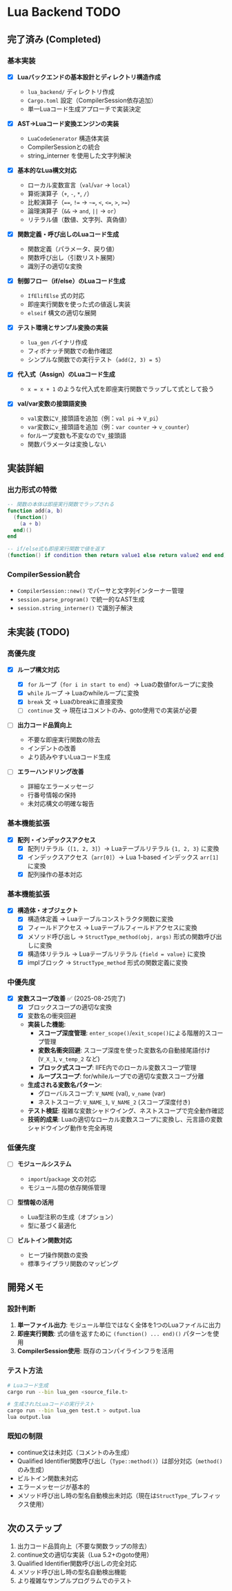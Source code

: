 # Lua Backend TODO

## 完了済み (Completed)

### 基本実装
- [x] **Luaバックエンドの基本設計とディレクトリ構造作成**
  - `lua_backend/` ディレクトリ作成
  - `Cargo.toml` 設定（CompilerSession依存追加）
  - 単一Luaコード生成アプローチで実装決定

- [x] **AST→Luaコード変換エンジンの実装**
  - `LuaCodeGenerator` 構造体実装
  - CompilerSessionとの統合
  - string_interner を使用した文字列解決

- [x] **基本的なLua構文対応**
  - ローカル変数宣言（`val`/`var` → `local`）
  - 算術演算子（`+`, `-`, `*`, `/`）
  - 比較演算子（`==`, `!=` → `~=`, `<`, `<=`, `>`, `>=`）
  - 論理演算子（`&&` → `and`, `||` → `or`）
  - リテラル値（数値、文字列、真偽値）

- [x] **関数定義・呼び出しのLuaコード生成**
  - 関数定義（パラメータ、戻り値）
  - 関数呼び出し（引数リスト展開）
  - 識別子の適切な変換

- [x] **制御フロー（if/else）のLuaコード生成**
  - `IfElifElse` 式の対応
  - 即座実行関数を使った式の値返し実装
  - `elseif` 構文の適切な展開

- [x] **テスト環境とサンプル変換の実装**
  - `lua_gen` バイナリ作成
  - フィボナッチ関数での動作確認
  - シンプルな関数での実行テスト（`add(2, 3) = 5`）

- [x] **代入式（Assign）のLuaコード生成**
  - `x = x + 1` のような代入式を即座実行関数でラップして式として扱う

- [x] **val/var変数の接頭語変換**
  - `val`変数に`V_`接頭語を追加（例：`val pi` → `V_pi`）
  - `var`変数に`v_`接頭語を追加（例：`var counter` → `v_counter`）
  - forループ変数も不変なので`V_`接頭語
  - 関数パラメータは変換しない

## 実装詳細

### 出力形式の特徴
```lua
-- 関数の本体は即座実行関数でラップされる
function add(a, b)
  (function()
    (a + b)
  end)()
end

-- if/else式も即座実行関数で値を返す
(function() if condition then return value1 else return value2 end end)()
```

### CompilerSession統合
- `CompilerSession::new()` でパーサと文字列インターナー管理
- `session.parse_program()` で統一的なAST生成
- `session.string_interner()` で識別子解決

## 未実装 (TODO)

### 高優先度
- [x] **ループ構文対応**
  - [x] `for` ループ（`for i in start to end`）→ Luaの数値forループに変換
  - [x] `while` ループ → Luaのwhileループに変換
  - [x] `break` 文 → Luaのbreakに直接変換
  - [ ] `continue` 文 → 現在はコメントのみ、goto使用での実装が必要

- [ ] **出力コード品質向上**
  - 不要な即座実行関数の除去
  - インデントの改善
  - より読みやすいLuaコード生成

- [ ] **エラーハンドリング改善**
  - 詳細なエラーメッセージ
  - 行番号情報の保持
  - 未対応構文の明確な報告

### 基本機能拡張
- [x] **配列・インデックスアクセス**
  - [x] 配列リテラル（`[1, 2, 3]`）→ Luaテーブルリテラル `{1, 2, 3}` に変換
  - [x] インデックスアクセス（`arr[0]`）→ Lua 1-based インデックス `arr[1]` に変換
  - [x] 配列操作の基本対応

### 基本機能拡張
- [x] **構造体・オブジェクト**
  - [x] 構造体定義 → Luaテーブルコンストラクタ関数に変換
  - [x] フィールドアクセス → Luaテーブルフィールドアクセスに変換
  - [x] メソッド呼び出し → `StructType_method(obj, args)` 形式の関数呼び出しに変換
  - [x] 構造体リテラル → Luaテーブルリテラル `{field = value}` に変換
  - [x] implブロック → `StructType_method` 形式の関数定義に変換

### 中優先度

- [x] **変数スコープ改善** ✅ (2025-08-25完了)
  - [x] ブロックスコープの適切な変換
  - [x] 変数名の衝突回避
  - **実装した機能**:
    - **スコープ深度管理**: `enter_scope()`/`exit_scope()`による階層的スコープ管理
    - **変数名衝突回避**: スコープ深度を使った変数名の自動接尾語付け (`V_X_1`, `v_temp_2` など)
    - **ブロック式スコープ**: IIFE内でのローカル変数スコープ管理
    - **ループスコープ**: for/whileループでの適切な変数スコープ分離
  - **生成される変数名パターン**:
    - グローバルスコープ: `V_NAME` (val), `v_name` (var)
    - ネストスコープ: `V_NAME_1`, `V_NAME_2` (スコープ深度付き)
  - **テスト検証**: 複雑な変数シャドウイング、ネストスコープで完全動作確認
  - **技術的成果**: Luaの適切なローカル変数スコープに変換し、元言語の変数シャドウイング動作を完全再現

### 低優先度
- [ ] **モジュールシステム**
  - `import`/`package` 文の対応
  - モジュール間の依存関係管理

- [ ] **型情報の活用**
  - Lua型注釈の生成（オプション）
  - 型に基づく最適化

- [ ] **ビルトイン関数対応**
  - ヒープ操作関数の変換
  - 標準ライブラリ関数のマッピング

## 開発メモ

### 設計判断
1. **単一ファイル出力**: モジュール単位ではなく全体を1つのLuaファイルに出力
2. **即座実行関数**: 式の値を返すために `(function() ... end)()` パターンを使用
3. **CompilerSession使用**: 既存のコンパイラインフラを活用

### テスト方法
```bash
# Luaコード生成
cargo run --bin lua_gen <source_file.t>

# 生成されたLuaコードの実行テスト
cargo run --bin lua_gen test.t > output.lua
lua output.lua
```

### 既知の制限
- continue文は未対応（コメントのみ生成）
- Qualified Identifier関数呼び出し（`Type::method()`）は部分対応（`method()`のみ生成）
- ビルトイン関数未対応
- エラーメッセージが基本的
- メソッド呼び出し時の型名自動検出未対応（現在は`StructType_`プレフィックス使用）

## 次のステップ

1. 出力コード品質向上（不要な関数ラップの除去）
2. continue文の適切な実装（Lua 5.2+のgoto使用）
3. Qualified Identifier関数呼び出しの完全対応
4. メソッド呼び出し時の型名自動検出機能
5. より複雑なサンプルプログラムでのテスト


